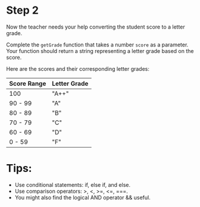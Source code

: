# Step 2

Now the teacher needs your help converting the student score to a letter grade.

Complete the `getGrade` function that takes a number `score` as a parameter. Your function should return a string representing a letter grade based on the score.

Here are the scores and their corresponding letter grades:

| Score Range | Letter Grade |
| ----------- | ------------ |
| 100         | "A++"        |
| 90 - 99     | "A"          |
| 80 - 89     | "B"          |
| 70 - 79     | "C"          |
| 60 - 69     | "D"          |
| 0 - 59      | "F"          |

# Tips:

- Use conditional statements: if, else if, and else.
- Use comparison operators: >, <, >=, <=, ===.
- You might also find the logical AND operator && useful.
